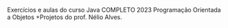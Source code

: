 Exercícios e aulas do curso Java COMPLETO 2023 Programação Orientada a Objetos +Projetos do prof. Nélio Alves.

